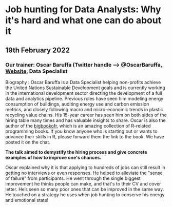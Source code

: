 # Job hunting for Data Analysts: Why it's hard and what one can do about it

## 19th February 2022

### Our trainer: Oscar Baruffa (Twitter handle --> @OscarBaruffa, [Website](https://oscarbaruffa.com/), Data Specialist

Biography : Oscar Baruffa is a Data Specialist helping non-profits achieve the United Nations Sustainable Development goals and is currently working in the international development sector directing the development of a full data and analytics pipeline. Previous roles have seen him modeling energy consumption of buildings, auditing energy use and carbon emission metrics, and closely following macro and micro-economic trends in plastic recycling value chains. His 15-year career has seen him on both sides of the hiring table many times and has valuable insights to share. Oscar is also the author of the [bigbookofr](https://www.bigbookofr.com/), which is an amazing collection of R-related programming books. If you know anyone who is starting out or wants to advance their skills in R, please forward them the link to the book. We have posted it on the chat.

**The talk aimed to demystify the hiring process and give concrete examples of how to improve one's chances.** 

Oscar explained why it is that applying to hundreds of jobs can still result in getting no interviews or even responses. He helped to alleviate the "sense of failure" from participants. He went through the single biggest improvement he thinks people can make, and that's to their CV and cover letter. He’s seen so many poor ones that can be improved in the same way. He touched on a strategy he uses when job hunting to conserve his energy and emotional state!

